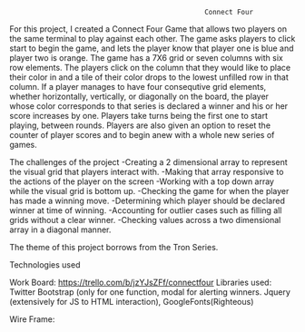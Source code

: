                                                     Connect Four

For this project, I created a Connect Four Game that allows two players on the same terminal to play against each other. 
The game asks players to click start to begin the game, and lets the player know that player one is blue and player two is orange.
The game has a 7X6 grid or seven columns with six row elements. The players click on the column that they would like to place their color in
and a tile of their color drops to the lowest unfilled row in that column. If a player manages to have four consequtive grid elements, whether
horizontally, vertically, or diagonally on the board, the player whose color corresponds to that series is declared a winner and his or her score increases by one.
Players take turns being the first one to start playing, between rounds. Players are also given an option to reset the counter of
player scores and to begin anew with a whole new series of games.

The challenges of the project
  -Creating a 2 dimensional array to represent the visual grid that players interact with.
  -Making that array responsive to the actions of the player on the screen
  -Working with a top down array while the visual grid is bottom up.
  -Checking the game for when the player has made a winning move.
  -Determining which player should be declared winner at time of winning.
  -Accounting for outlier cases such as filling all grids without a clear winner. 
  -Checking values across a two dimensional array in a diagonal manner.
  
  
 The theme of this project borrows from the Tron Series.
 
 Technologies used
 
   Work Board:      https://trello.com/b/jzYJsZFf/connectfour
   Libraries used:  Twitter Bootstrap (only for one function, modal for alerting winners.
                    Jquery (extensively for JS to HTML interaction), 
                    GoogleFonts(Righteous)
   
   
   Wire Frame:
   

 
